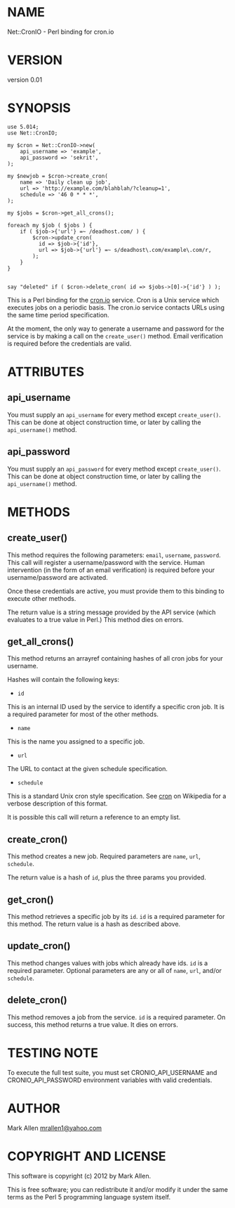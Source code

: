 # NAME

Net::CronIO - Perl binding for cron.io

# VERSION

version 0.01

# SYNOPSIS

    use 5.014;
    use Net::CronIO;

    my $cron = Net::CronIO->new(
        api_username => 'example',
        api_password => 'sekrit',
    );

    my $newjob = $cron->create_cron(
        name => 'Daily clean up job',
        url => 'http://example.com/blahblah/?cleanup=1',
        schedule => '46 0 * * *',
    );

    my $jobs = $cron->get_all_crons();

    foreach my $job ( $jobs ) {
        if ( $job->{'url'} =~ /deadhost.com/ ) {
            $cron->update_cron(
              id => $job->{'id'},
              url => $job->{'url'} =~ s/deadhost\.com/example\.com/r,
            );
        }
    }
    

    say "deleted" if ( $cron->delete_cron( id => $jobs->[0]->{'id'} ) );

This is a Perl binding for the [cron.io](http://cron.io) service.  Cron is a Unix service which
executes jobs on a periodic basis. The cron.io service contacts URLs using the same
time period specification.

At the moment, the only way to generate a username and password for the service is by making 
a call on the `create_user()` method.  Email verification is required before the 
credentials are valid.

# ATTRIBUTES

## api_username

You must supply an `api_username` for every method except `create_user()`.  This can be done at
object construction time, or later by calling the `api_username()` method.

## api_password

You must supply an `api_password` for every method except `create_user()`.  This can be done at
object construction time, or later by calling the `api_username()` method.

# METHODS

## create_user()

This method requires the following parameters: `email`, `username`, `password`. This call will register
a username/password with the service.  Human intervention (in the form of an email verification) is required
before your username/password are activated.

Once these credentials are active, you must provide them to this binding to execute other methods.

The return value is a string message provided by the API service (which evaluates to
a true value in Perl.)  This method dies on errors.

## get_all_crons()

This method returns an arrayref containing hashes of all cron jobs for your username.

Hashes will contain the following keys:

- `id`

This is an internal ID used by the service to identify a specific cron job.  It is a required
parameter for most of the other methods.

- `name`

This is the name you assigned to a specific job.

- `url`

The URL to contact at the given schedule specification.

- `schedule`

This is a standard Unix cron style specification.  See [cron](http://en.wikipedia.com/wiki/Cron) on Wikipedia
for a verbose description of this format.

It is possible this call will return a reference to an empty list.

## create_cron()

This method creates a new job.  Required parameters are `name`, `url`, `schedule`.

The return value is a hash of `id`, plus the three params you provided.

## get_cron()

This method retrieves a specific job by its `id`.  `id` is a required parameter for this
method.  The return value is a hash as described above.

## update_cron()

This method changes values with jobs which already have ids. `id` is a required parameter.
Optional parameters are any or all of `name`, `url`, and/or `schedule`.

## delete_cron()

This method removes a job from the service. `id` is a required parameter.  On success, this
method returns a true value.  It dies on errors.

# TESTING NOTE

To execute the full test suite, you must set CRONIO_API_USERNAME and CRONIO_API_PASSWORD environment 
variables with valid credentials.

# AUTHOR

Mark Allen <mrallen1@yahoo.com>

# COPYRIGHT AND LICENSE

This software is copyright (c) 2012 by Mark Allen.

This is free software; you can redistribute it and/or modify it under
the same terms as the Perl 5 programming language system itself.